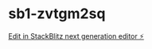 # sb1-zvtgm2sq

[Edit in StackBlitz next generation editor ⚡️](https://stackblitz.com/~/github.com/Pascalxz/sb1-zvtgm2sq)
